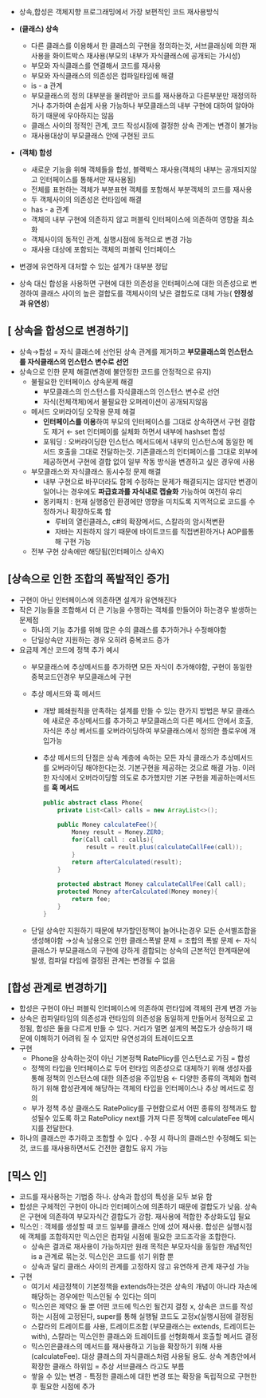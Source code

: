 - 상속,합성은 객체지향 프로그래밍에서 가장 보편적인 코드 재사용방식

- **(클래스) 상속**
    - 다른 클래스를 이용해서 한 클래스의 구현을 정의하는것, 서브클래싱에 의한 재사용을 화이트박스 재사용(부모의 내부가 자식클래스에 공개되는 가시성)
    - 부모와 자식클래스를 연결해서 코드를 재사용
    - 부모와 자식클래스의 의존성은 컴파일타임에 해결
    - is - a 관계
    - 부모클래스의 정의 대부분을 물려받아 코드를 재사용하고 다른부분만 재정의하거나 추가하여 손쉽게 사용 가능하나 부모클래스의 내부 구현에 대하여 알아야하기 때문에 우아하지는 않음
    - 클래스 사이의 정적인 관계, 코드 작성시점에 결정한 상속 관계는 변경이 불가능
    - 재사용대상이 부모클래스 안에 구현된 코드

- **(객체) 합성**
    - 새로운 기능을 위해 객체들을 합성, 블랙박스 재사용(객체의 내부는 공개되지않고 인터페이스를 통해서만 재사용됨)
    - 전체를 표현하는 객체가 부분표현 객체를 포함해서 부분객체의 코드를 재사용
    - 두 객체사이의 의존성은 런타임에 해결
    - has - a 관계
    - 객체의 내부 구현에 의존하지 않고 퍼블릭 인터페이스에 의존하여 영향을 최소화
    - 객체사이의 동적인 관계, 실행시점에 동적으로 변경 가능
    - 재사용 대상에 포함되는 객체의 퍼블릭 인터페이스
- 변경에 유연하게 대처할 수 있는 설계가 대부분 정답
- 상속 대신 합성을 사용하면 구현에 대한 의존성을 인터페이스에 대한 의존성으로 변경하여 클래스 사이의 높은 결합도를 객체사이의 낮은 결합도로 대체 가능( **안정성과 유연성**)

## [ 상속을 합성으로 변경하기]

- 상속→합성 = 자식 클래스에 선언된 상속 관계를 제거하고 **부모클래스의 인스턴스를 자식클래스의 인스턴스 변수로 선언**
- 상속으로 인한 문제 해결(변경에 불안정한 코드를 안정적으로 유지)
    - 불필요한 인터페이스 상속문제 해결
        - 부모클래스의 인스턴스를 자식클래스의 인스턴스 변수로 선언
        - 자식(전체객체)에서  불필요한 오퍼레이션이 공개되지않음
    - 메서드 오버라이딩 오작용 문제 해결
        - **인터페이스를 이용**하여 부모의 인터페이스를 그대로 상속하면서 구현 결합도 제거 ← set 인터페이를 실체화 하면서 내부에 hashset 합성
        - 포워딩 : 오버라이딩한 인스턴스 메서드에서 내부의 인스턴스에 동일한 메서드 호출을 그대로 전달하는것. 기존클래스의 인터페이스를 그대로 외부에 제공하면서 구현에 결합 없이 일부 작동 방식을 변경하고 싶은 경우에 사용
    - 부모클래스와 자식클래스 동시수정 문제 해결
        - 내부 구현으로 바꾸더라도 함께 수정하는 문제가 해결되지는 않지만 변경이 일어나는 경우에도 **파급효과를 자식내로 캡슐화** 가능하여 여전히 유리
        - 몽키패치 : 현재 실행중인 환경에만 영향을 미치도록 지역적으로 코드를 수정하거나 확장하도록 함
            - 루비의 열린클래스, c#의 확장메서드, 스칼라의 암시적변환
            - 자바는 지원하지 않기 때문에 바이트코드를 직접변환하거나 AOP를통해 구현 가능
    - 전부 구현 상속에만 해당됨(인터페이스 상속X)

## [상속으로 인한 조합의 폭발적인 증가]

- 구현이 아닌 인터페이스에 의존하면 설계가 유연해진다
- 작은 기능들을 조합해서 더 큰 기능을 수행하는 객체를 만들어야 하는경우 발생하는 문제점
    - 하나의 기능 추가를 위해 많은 수의 클래스를 추가하거나 수정해야함
    - 단일상속만 지원하는 경우 오히려 중복코드 증가
- 요금제 계산 코드에 정책 추가 예시
    - 부모클래스에 추상메서드를 추가하면 모든 자식이 추가해야함, 구현이 동일한 중복코드인경우 부모클래스에 구현
    - 추상 메서드와 훅 메서드
        - 개방 폐쇄원칙을 만족하는 설계를 만들 수 있는 한가지 방법은 부모 클래스에 새로운 추상메서드를 추가하고 부모클래스의 다른 메서드 안에서 호출, 자식은 추상 베서드를 오버라이딩하여 부모클래스에서 정의한 플로우에 개입가능
        - 추상 메서드의 단점은 상속 계층에 속하는 모든 자식 클래스가 추상메서드를 오버라이딩 해야한다는것. 기본구현을 제공하는 것으로 해결 가능. 이러한 자식에서 오버라이딩할 의도로 추가했지만 기본 구현을 제공하는메서드를 **훅 메서드**
            
            ```java
            public abstract class Phone{
            	private List<Call> calls = new ArrayList<>();
            	
            	public Money calculateFee(){
            		Money result = Money.ZERO;
            		for(Call call : calls){
            			result = reult.plus(calculateCallFee(call));
            		}
            		return afterCalculated(result);
            	}
            	
            	protected abstract Money calculateCallFee(Call call);
            	protected Money afterCalculated(Money money){
            		return fee;
            	}
            }
            
            ```
            
    - 단일 상속만 지원하기 때문에 부가할인정책이 늘어나는경우 모든 순서별조합을 생성해야함 →상속 남용으로 인한 클래스폭발 문제 = 조합의 폭발 문제 ← 자식 클래스가 부모클래스의 구현에 강하게 결합되는 상속의 근본적인 한계때문에 발생, 컴파일 타임에 결정된 관계는 변경될 수 없음

## [합성 관계로 변경하기]

- 합성은 구현이 아닌 퍼블릭 인터페이스에 의존하여 런타임에 객체의 관계 변경 가능
- 상속은 컴파일타임의 의존성과 런타임의 의존성을 동일하게 만들어서 정적으로 고정됨, 합성은 둘을 다르게 만들 수 있다. 거리가 멀면 설계의 복잡도가 상승하기 때문에 이해하기 어려워 질 수 있지만 유연성과의 트레이드오프
- 구현
    - Phone을 상속하는것이 아닌 기본정책 RatePlicy를 인스턴스로 가짐 = 합성
    - 정책의 타입을 인터페이스로 두어 런타임 의존성으로 대체하기 위해 생성자를 통해 정책의 인스턴스에 대한 의존성을 주입받음 ← 다양한 종류의 객체와 협력하기 위해 합성관계에 해당하는 객체의 타입을 인터페이스나 추상 메서드로 정의
    - 부가 정책 추상 클래스도 RatePolicy를 구현함으로서 어떤 종류의 정책과도 합성될수 있도록 하고 RatePolicy next를 가져 다른 정책에 calculateFee 메시지를 전달한다.
- 하나의 클래스만 추가하고 조합할 수 있다 . 수정 시 하나의 클래스만 수정해도 되는 것, 코드를 재사용하면서도 건전한 결합도 유지 가능

## [믹스 인]

- 코드를 재사용하는 기법중 하나. 상속과 합성의 특성을 모두 보유 함
- 합성은 구체적인 구현이 아니라 인터페이스에 의존하기 때문에 결합도가 낮음. 상속은 구현에 의존하여 부모자식간 결합도가 강함. 재사용에 적합한 추상화도입 필요
- 믹스인 : 객체를 생성할 때 코드 일부를 클래스 안에 섰어 재사용. 합성은 실행시점에 객체를 조합하지만 믹스인은 컴파일 시점에 필요한 코드조각을 조합한다.
    - 상속은 결과로 재사용이 가능하지만 원래 목적은 부모자식을 동일한 개념적인 is a 관계로 묶는것. 믹스인은 코드를 섞기 위함 뿐
    - 상속과 달리 클래스 사이의 관계를 고정하지 않고 유연하게 관계 재구성 가능
- 구현
    - 여기서 세금정책이 기본정책을 extends하는것은  상속의 개념이 아니라 자손에 해당하는 경우에만 믹스인될 수 있다는 의미
    - 믹스인은 제약으 둘 뿐 어떤 코드에 믹스인 될건지 결정 x, 상속은 코드를 작성하는 시점에 고정된다, super를 통해 실행될 코드도 고정x(실행시점에 결정됨
    - 스칼라의 트레이트를 사용, 트레이트조합 (부모클래스는 extends, 트레이트는with), 스칼라는 믹스인한 클래스와 트레이트를 선형화해서 호출할 메서드 결정
    - 믹스인은클래스의 메서드를 재사용하고 기능을 확장하기 위해 사용(calculateFee). 대상 클래스의 자식클래스처럼 사용될 용도. 상속 계층안에서 확장한 클래스 하위임 = 추상 서브클래스 라고도 부름
    - 쌓을 수 있는 변경 - 특정한 클래스에 대한 변경 또는 확장을 독립적으로 구현한 후 필요한 시점에 추가
